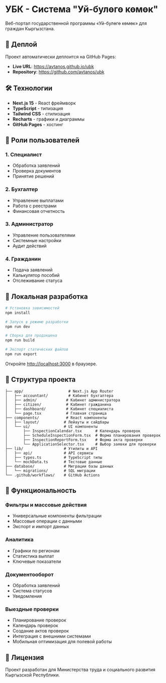 # УБК - Система "Уй-булөгө көмөк"

Веб-портал государственной программы «Уй-булөгө көмөк» для граждан Кыргызстана.

## 🚀 Деплой

Проект автоматически деплоится на GitHub Pages:
- **Live URL**: https://avtanos.github.io/ubk
- **Repository**: https://github.com/avtanos/ubk

## 🛠 Технологии

- **Next.js 15** - React фреймворк
- **TypeScript** - типизация
- **Tailwind CSS** - стилизация
- **Recharts** - графики и диаграммы
- **GitHub Pages** - хостинг

## 👥 Роли пользователей

### 1. **Специалист**
- Обработка заявлений
- Проверка документов
- Принятие решений

### 2. **Бухгалтер**
- Управление выплатами
- Работа с реестрами
- Финансовая отчетность

### 3. **Администратор**
- Управление пользователями
- Системные настройки
- Аудит действий

### 4. **Гражданин**
- Подача заявлений
- Калькулятор пособий
- Отслеживание статуса

## 🚀 Локальная разработка

```bash
# Установка зависимостей
npm install

# Запуск в режиме разработки
npm run dev

# Сборка для продакшена
npm run build

# Экспорт статических файлов
npm run export
```

Откройте [http://localhost:3000](http://localhost:3000) в браузере.

## 📁 Структура проекта

```
├── app/                    # Next.js App Router
│   ├── accountant/         # Кабинет бухгалтера
│   ├── admin/             # Кабинет администратора
│   ├── citizen/           # Кабинет гражданина
│   ├── dashboard/         # Кабинет специалиста
│   └── page.tsx           # Главная страница
├── components/            # React компоненты
│   ├── layout/           # Лейауты и сайдбары
│   └── ui/               # UI компоненты
│       ├── InspectionCalendar.tsx      # Календарь проверок
│       ├── ScheduleInspectionForm.tsx  # Форма планирования проверок
│       ├── InspectionReportForm.tsx    # Форма акта проверки
│       └── ApplicationSelector.tsx     # Выбор заявки для проверки
├── lib/                  # Утилиты и API
│   ├── api/              # API сервисы
│   ├── types.ts          # TypeScript типы
│   └── mockData.ts       # Тестовые данные
├── database/             # Миграции базы данных
│   └── migrations/       # SQL миграции
└── .github/workflows/    # GitHub Actions
```

## 🔧 Функциональность

### Фильтры и массовые действия
- Универсальные компоненты фильтрации
- Массовые операции с данными
- Экспорт и импорт данных

### Аналитика
- Графики по регионам
- Статистика выплат
- Ключевые показатели

### Документооборот
- Обработка заявлений
- Система статусов
- Уведомления

### Выездные проверки
- Планирование проверок
- Календарь проверок
- Создание актов проверок
- Интеграция с внешними системами
- Мобильная оптимизация для полевой работы

## 📄 Лицензия

Проект разработан для Министерства труда и социального развития Кыргызской Республики.